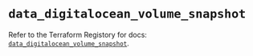 # `data_digitalocean_volume_snapshot`

Refer to the Terraform Registory for docs: [`data_digitalocean_volume_snapshot`](https://www.terraform.io/docs/providers/digitalocean/d/volume_snapshot).
